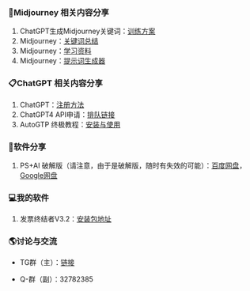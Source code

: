 ###  🌲Midjourney 相关内容分享
1. ChatGPT生成Midjourney关键词：[训练方案](https://pengdirect.notion.site/ChatGPT-Midjourney-56b94fb2a05441e286ac195e5714ba64)
2. Midjourney：[关键词总结](https://docs.google.com/spreadsheets/d/1GuAeSFtICsjQEwsRP2f--IayDxW9Dl0SCLOVov56FMc/edit?userstoinvite=smilevenuswww%40gmail.com#gid=1862105056)
3. Midjourney：[学习资料](https://pan.baidu.com/s/1rv1Nr6N2SFVR0PBoDcNb9g?pwd=cq8b)
4. Midjourney：[提示词生成器](https://www.kandouyin.com/)

###  📋ChatGPT 相关内容分享
1. ChatGPT：[注册方法](https://www.v2ex.com/t/900126)
2. ChatGPT4 API申请：[排队链接](https://openai.com/waitlist/gpt-4-api)
3. AutoGTP 终极教程：[安装与使用](https://pengdirect.notion.site/AutoGTP-cbb9d8c7775343a091d5918bdbd79630)

###  💾软件分享
1. PS+AI 破解版（请注意，由于是破解版，随时有失效的可能）：[百度网盘](https://pan.baidu.com/s/1rv1Nr6N2SFVR0PBoDcNb9g?pwd=cq8b)，[Google网盘](https://drive.google.com/drive/folders/1byb3qdteHvIm8lRAE1xiKFtIzEkXfUBi?usp=drive_link)

###  💻我的软件
1. 发票终结者V3.2：[安装包地址](https://github.com/unAlpha/Invoice-Terminator)


###  🌎讨论与交流
- TG群（主）：[链接](https://t.me/pengdirect)

- Q-群（副）：32782385



